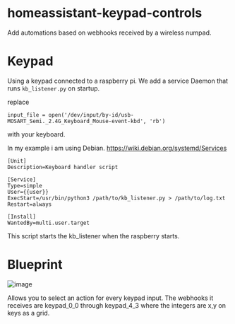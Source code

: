 # homeassistant-keypad-controls
Add automations based on webhooks received by a wireless numpad.

# Keypad

Using a keypad connected to a raspberry pi.
We add a service Daemon that runs `kb_listener.py` on startup.

replace 
```
input_file = open('/dev/input/by-id/usb-MOSART_Semi._2.4G_Keyboard_Mouse-event-kbd', 'rb')
``` 
with your keyboard.

In my example i am using Debian.
https://wiki.debian.org/systemd/Services

```
[Unit]
Description=Keyboard handler script

[Service]
Type=simple
User={{user}}
ExecStart=/usr/bin/python3 /path/to/kb_listener.py > /path/to/log.txt
Restart=always

[Install]
WantedBy=multi.user.target
```

This script starts the kb_listener when the raspberry starts.

# Blueprint
![image](https://user-images.githubusercontent.com/97018465/232829782-e88a9167-c59f-4a07-b673-0e6db9d362d2.png)

Allows you to select an action for every keypad input.
The webhooks it receives are keypad_0_0 through keypad_4_3 where the integers are x,y on keys as a grid.
